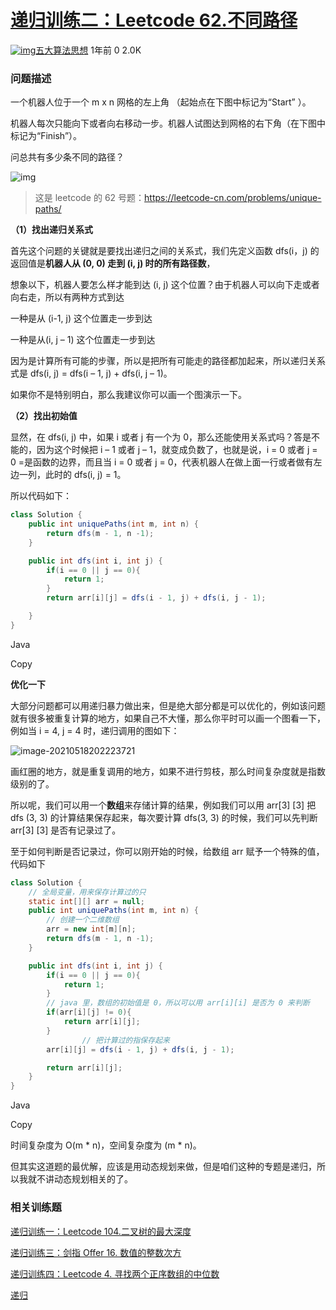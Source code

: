 # [递归训练二：Leetcode 62.不同路径](https://www.iamshuaidi.com/1809.html)

[![img](https://www.iamshuaidi.com/wp-content/themes/ripro-v2/assets/img/avatar.png)](https://www.iamshuaidi.com/author/帅地)[五大算法思想](https://www.iamshuaidi.com/algorithm-5) 1年前 0 2.0K



### 问题描述

一个机器人位于一个 m x n 网格的左上角 （起始点在下图中标记为“Start” ）。

机器人每次只能向下或者向右移动一步。机器人试图达到网格的右下角（在下图中标记为“Finish”）。

问总共有多少条不同的路径？

![img](https://img-blog.csdnimg.cn/20191110133605470.png?x-oss-process=image/watermark,type_ZmFuZ3poZW5naGVpdGk,shadow_10,text_aHR0cHM6Ly9ibG9nLmNzZG4ubmV0L20wXzM3OTA3Nzk3,size_16,color_FFFFFF,t_70)

> 这是 leetcode 的 62 号题：https://leetcode-cn.com/problems/unique-paths/

**（1）找出递归关系式**

首先这个问题的关键就是要找出递归之间的关系式，我们先定义函数 dfs(i，j) 的返回值是**机器人从 (0, 0) 走到 (i, j) 时的所有路径数**，

想象以下，机器人要怎么样才能到达 (i, j) 这个位置？由于机器人可以向下走或者向右走，所以有两种方式到达

一种是从 (i-1, j) 这个位置走一步到达

一种是从(i, j – 1) 这个位置走一步到达

因为是计算所有可能的步骤，所以是把所有可能走的路径都加起来，所以递归关系式是 dfs(i, j) = dfs(i – 1, j) + dfs(i, j – 1)。

如果你不是特别明白，那么我建议你可以画一个图演示一下。

**（2）找出初始值**

显然，在 dfs(i, j) 中，如果 i 或者 j 有一个为 0，那么还能使用关系式吗？答是不能的，因为这个时候把 i – 1 或者 j – 1，就变成负数了，也就是说，i = 0 或者 j = 0 =是函数的边界，而且当 i = 0 或者 j = 0，代表机器人在做上面一行或者做有左边一列，此时的 dfs(i, j) = 1。

所以代码如下：

```java
class Solution {
    public int uniquePaths(int m, int n) {
        return dfs(m - 1, n -1);
    }

    public int dfs(int i, int j) {
        if(i == 0 || j == 0){
            return 1;
        }
        return arr[i][j] = dfs(i - 1, j) + dfs(i, j - 1);

    }
}
```

Java

Copy

**优化一下**

大部分问题都可以用递归暴力做出来，但是绝大部分都是可以优化的，例如该问题就有很多被重复计算的地方，如果自己不大懂，那么你平时可以画一个图看一下，例如当 i = 4, j = 4 时，递归调用的图如下：

![image-20210518202223721](https://tva1.sinaimg.cn/large/008i3skNgy1gqmulpfwq9j31mu0pqb29.jpg)

画红圈的地方，就是重复调用的地方，如果不进行剪枝，那么时间复杂度就是指数级别的了。

所以呢，我们可以用一个**数组**来存储计算的结果，例如我们可以用 arr[3] [3] 把 dfs (3, 3) 的计算结果保存起来，每次要计算 dfs(3, 3) 的时候，我们可以先判断 arr[3] [3] 是否有记录过了。

至于如何判断是否记录过，你可以刚开始的时候，给数组 arr 赋予一个特殊的值，代码如下

```java
class Solution {
    // 全局变量，用来保存计算过的只
    static int[][] arr = null;
    public int uniquePaths(int m, int n) {
        // 创建一个二维数组
        arr = new int[m][n];
        return dfs(m - 1, n -1);
    }

    public int dfs(int i, int j) {
        if(i == 0 || j == 0){
            return 1;
        }
        // java 里，数组的初始值是 0，所以可以用 arr[i][i] 是否为 0 来判断
        if(arr[i][j] != 0){
            return arr[i][j];
        }
                // 把计算过的指保存起来
        arr[i][j] = dfs(i - 1, j) + dfs(i, j - 1);

        return arr[i][j];
    }
}
```

Java

Copy

时间复杂度为 O(m * n)，空间复杂度为 (m * n)。

但其实这道题的最优解，应该是用动态规划来做，但是咱们这种的专题是递归，所以我就不讲动态规划相关的了。

### 相关训练题

[递归训练一：Leetcode 104.二叉树的最大深度](https://www.iamshuaidi.com/?p=1805)

[递归训练三：剑指 Offer 16. 数值的整数次方](https://www.iamshuaidi.com/?p=1811)

[递归训练四：Leetcode 4. 寻找两个正序数组的中位数](https://www.iamshuaidi.com/?p=1813)

[递归](https://www.iamshuaidi.com/tag/递归)